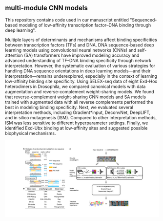## multi-module CNN models


This repository contains code used in our manuscript entitled "Sequenced-based modeling of low-affinity transcription factor–DNA binding through deep learning".  

Multiple layers of determinants and mechanisms affect binding specificities between transcription factors (TFs) and DNA. DNA sequence-based deep learning models using convolutional neural networks (CNNs) and self-attention (SA) transformers have improved modeling accuracy and advanced understanding of TF–DNA binding specificity through network interpretation. However, the systematic evaluation of various strategies for handling DNA sequence orientations in deep learning models—and their interpretation—remains underexplored, especially in the context of learning low-affinity binding site specificity. Using SELEX-seq data of eight Exd-Hox heterodimers in Drosophila, we compared canonical models with data augmentation and reverse-complement weight-sharing models. We found that reverse-complement weight-sharing CNN models and SA models trained with augmented data with all reverse complements performed the best in modeling binding specificity. Next, we evaluated several interpretation methods, including Gradient*input, DeconvNet, DeepLIFT, and in silico mutagenesis (ISM). Compared to other interpretation methods, ISM was less sensitive to different hyperparameter settings. Finally, we identified Exd-Ubx binding at low-affinity sites and suggested possible biophysical mechanisms. 

![workflow](illustrations/Figure1.png) 